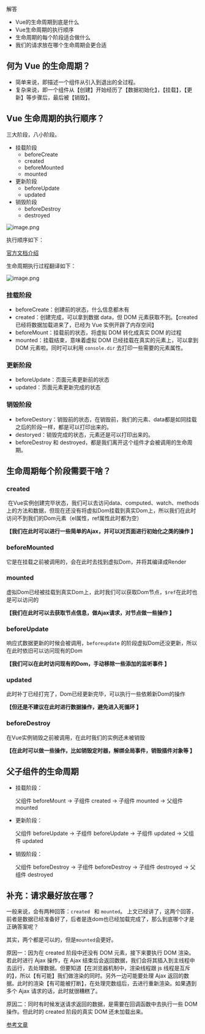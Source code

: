 解答

- Vue的生命周期到底是什么
- Vue生命周期的执行顺序
- 生命周期的每个阶段适合做什么
- 我们的请求放在哪个生命周期会更合适

## 何为 Vue 的生命周期？

- 简单来说，即描述一个组件从引入到退出的全过程。
- 复杂来说，即一个组件从【创建】开始经历了【数据初始化】，【挂载】，【更新】等步骤后，最后被【销毁】。

## Vue 生命周期的执行顺序？

三大阶段，八小阶段。

- 挂载阶段
  - beforeCreate
  - created
  - beforeMounted
  - mounted
- 更新阶段
  - beforeUpdate
  - updated
- 销毁阶段
  - beforeDestroy
  - destroyed

![image.png](https://p3-juejin.byteimg.com/tos-cn-i-k3u1fbpfcp/6a2e1b67bb2b40f0a7f944bbfedaa7ad~tplv-k3u1fbpfcp-watermark.image?)

执行顺序如下：

[官方文档介绍](https://cn.vuejs.org/guide/essentials/lifecycle.html)

生命周期执行过程翻译如下：

![image.png](https://p9-juejin.byteimg.com/tos-cn-i-k3u1fbpfcp/b5362337d3b3488d9fc1c01c7646b4f6~tplv-k3u1fbpfcp-watermark.image?)

### 挂载阶段

- beforeCreate：创建前的状态，什么信息都木有
- created：创建完成，可以拿到数据 data，但 DOM 元素获取不到。【created 已经将数据加载进来了，已经为 Vue 实例开辟了内存空间】
- beforeMount：挂载前的状态，将虚拟 DOM 转化成真实 DOM 的过程
- mounted：挂载结束，意味着虚拟 DOM 已经挂载在真实的元素上，可以拿到 DOM 元素啦。同时可以利用 `console.dir` 去打印一些需要的元素属性。

### 更新阶段

- beforeUpdate：页面元素更新前的状态
- updated：页面元素更新完成的状态

### 销毁阶段

- beforeDestory：销毁前的状态，在销毁前，我们的元素、data都是如同挂载之后的阶段一样，都是可以打印出来的。
- destoryed：销毁完成的状态，元素还是可以打印出来的。
- beforeDestroy 和 destroyed，都是我们离开这个组件才会被调用的生命周期。 

## 生命周期每个阶段需要干啥？

### created

 在Vue实例创建完毕状态，我们可以去访问data、computed、watch、methods上的方法和数据，但现在还没有将虚拟Dom挂载到真实Dom上，所以我们在此时访问不到我们的Dom元素（el属性，ref属性此时都为空） 

**【我们在此时可以进行一些简单的Ajax，并可以对页面进行初始化之类的操作 】**

### beforeMounted

它是在挂载之前被调用的，会在此时去找到虚拟Dom，并将其编译成Render 

### mounted

虚拟Dom已经被挂载到真实Dom上，此时我们可以获取Dom节点，`$ref`在此时也是可以访问的

**【我们在此时可以去获取节点信息，做Ajax请求，对节点做一些操作 】**

### beforeUpdate

响应式数据更新的时候会被调用，`beforeupdate` 的阶段虚拟Dom还没更新，所以在此时依旧可以访问现有的Dom

**【我们可以在此时访问现有的Dom，手动移除一些添加的监听事件 】**

### updated

此时补丁已经打完了，Dom已经更新完毕，可以执行一些依赖新Dom的操作 

**【但还是不建议在此时进行数据操作，避免进入死循环 】**

### beforeDestroy

在Vue实例销毁之前被调用，在此时我们的实例还未被销毁

**【在此时可以做一些操作，比如销毁定时器，解绑全局事件，销毁插件对象等 】**

## 父子组件的生命周期

- 挂载阶段：

  父组件 beforeMount -> 子组件 created -> 子组件 mounted -> 父组件 mounted

- 更新阶段：

  父组件 beforeUpdate -> 子组件 beforeUpdate -> 子组件 updated -> 父组件 updated

- 销毁阶段：

  父组件 beforeDestroy -> 子组件 beforeDestroy -> 子组件 destroyed -> 父组件 destroyed

##  补充：请求最好放在哪？

一般来说，会有两种回答：`created ` 和 `mounted`。 上文已经讲了，这两个回答，前者是数据已经准备好了，后者是连dom也已经加载完成了，那么到底哪个才是正确答案呢？

其实，两个都是可以的，但是`mounted`会更好。

原因一：因为在 created 阶段中还没有 DOM 元素，接下来要执行 DOM 渲染。若此时进行 Ajax 操作，在 Ajax 结束后会返回数据，我们会将其插入到主线程中去运行，去处理数据。但要知道【在浏览器机制中，渲染线程跟 js 线程是互斥的】，所以【有可能】我们做渲染的同时。另外一边可能要处理 Ajax 返回的数据。此时的渲染【有可能被打断】，在处理完数组后，去进行重新渲染。如果遇到多个 Ajax 请求的话，此时就很糟糕了。

原因二：同时有时候发送请求返回的数据，是需要在回调函数中去执行一些 DOM 操作。但此时的 created 阶段的真实 DOM 还未加载出来。

 

[参考文章](https://juejin.cn/post/7032881219524100132#heading-0)

 

 

 

 

